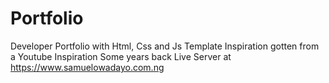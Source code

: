 # Portfolio
Developer Portfolio with Html, Css and Js
Template Inspiration gotten from a Youtube Inspiration Some years back
Live Server 
at
https://www.samuelowadayo.com.ng
